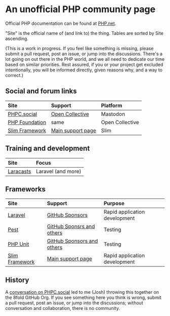# An unofficial PHP community page

Official PHP documentation can be found at [PHP.net](https://www.php.net).

"Site" is the official name of (and link to) the thing. Tables are sorted by Site ascending.

(This is a work in progress. If you feel like something is missing, please submit a pull request, post an issue, or jump into the discussions. There's a lot going on out there in the PHP world, and we all need to dedicate our time based on similar priorities. Rest assured, if you or your project get excluded intentionally, you will be informed directly, given reasons why, and a way to correct.)

## Social and forum links

|Site |Support |Platform |
|:--------|:----|:-------|
|[PHPC.social](https://phpc.social) |[Open Collective](https://opencollective.com/phpcommunity/projects/phpc-social) |Mastodon |
|[PHP Foundation](https://opencollective.com/phpfoundation) |same |Open Collective |
|[Slim Framework](https://www.slimframework.com/#community) |[Main support page](https://www.slimframework.com/contribute/) |Slim |

## Training and development

|Site |Focus |
|:-----|:----|
|[Laracasts](https://laracasts.com) |Laravel (and more) |

## Frameworks

|Site |Support |Purpose |
|:-------|:----|:-------|
|[Laravel](https://laravel.com) |[GitHub Sponsors](https://github.com/laravel/laravel) |Rapid application development |
|[Pest](https://pestphp.com) |[GitHub Sponsrs and others](https://github.com/pestphp/pest) |Testing |
|[PHP Unit](https://phpunit.de) |[GitHub Sponsors and others](https://github.com/sebastianbergmann/phpunit/) |Testing |
|[Slim Framework](https://www.slimframework.com/#community) |[Main support page](https://www.slimframework.com/contribute/) |Rapid application development |

## History

A [conversation on PHPC.social](https://phpc.social/@Crell/111808005594803882) led to me (Josh) throwing this together on the 8fold GitHub Org. If you see something here you think is wrong, submit a pull request, post an issue, or jump into the discussions; without conversation and collaboration, there is no community.
